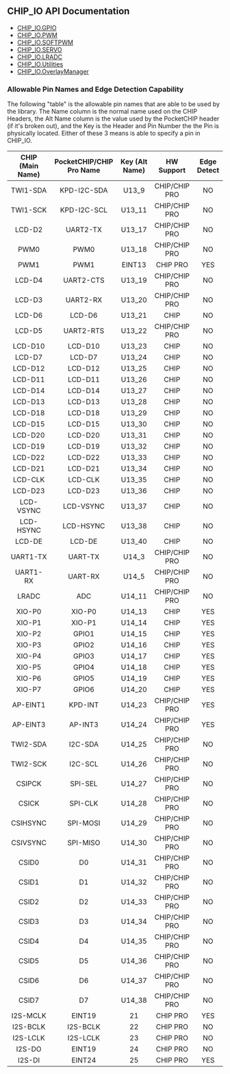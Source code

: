 ## CHIP_IO API Documentation

* [CHIP_IO.GPIO](./gpio.md)
* [CHIP_IO.PWM](./pwm.md)
* [CHIP_IO.SOFTPWM](./softpwm.md)
* [CHIP_IO.SERVO](./servo.md)
* [CHIP_IO.LRADC](./lradc.md)
* [CHIP_IO.Utilities](./utilities.md)
* [CHIP_IO.OverlayManager](./overlaymanager.md)

### Allowable Pin Names and Edge Detection Capability

The following "table" is the allowable pin names that are able to be used by the library. The Name column is the normal name used on the CHIP Headers, the Alt Name column is the value used by the PocketCHIP header (if it's broken out), and the Key is the Header and Pin Number the the Pin is physically located.  Either of these 3 means is able to specify a pin in CHIP_IO.

  | CHIP (Main Name) | PocketCHIP/CHIP Pro Name | Key (Alt Name) | HW Support      | Edge Detect     |
  |:----------------:|:------------------------:|:--------------:|:---------------:|:---------------:|
  | TWI1-SDA         | KPD-I2C-SDA              | U13_9          | CHIP/CHIP PRO   | NO              |
  | TWI1-SCK         | KPD-I2C-SCL              | U13_11         | CHIP/CHIP PRO   | NO              |
  | LCD-D2           | UART2-TX                 | U13_17         | CHIP/CHIP PRO   | NO              |
  | PWM0             | PWM0                     | U13_18         | CHIP/CHIP PRO   | NO              |
  | PWM1             | PWM1                     | EINT13         | CHIP PRO        | YES             |
  | LCD-D4           | UART2-CTS                | U13_19         | CHIP/CHIP PRO   | NO              |
  | LCD-D3           | UART2-RX                 | U13_20         | CHIP/CHIP PRO   | NO              |
  | LCD-D6           | LCD-D6                   | U13_21         | CHIP            | NO              |
  | LCD-D5           | UART2-RTS                | U13_22         | CHIP/CHIP PRO   | NO              |
  | LCD-D10          | LCD-D10                  | U13_23         | CHIP            | NO              |
  | LCD-D7           | LCD-D7                   | U13_24         | CHIP            | NO              |
  | LCD-D12          | LCD-D12                  | U13_25         | CHIP            | NO              |
  | LCD-D11          | LCD-D11                  | U13_26         | CHIP            | NO              |
  | LCD-D14          | LCD-D14                  | U13_27         | CHIP            | NO              |
  | LCD-D13          | LCD-D13                  | U13_28         | CHIP            | NO              |
  | LCD-D18          | LCD-D18                  | U13_29         | CHIP            | NO              |
  | LCD-D15          | LCD-D15                  | U13_30         | CHIP            | NO              |
  | LCD-D20          | LCD-D20                  | U13_31         | CHIP            | NO              |
  | LCD-D19          | LCD-D19                  | U13_32         | CHIP            | NO              |
  | LCD-D22          | LCD-D22                  | U13_33         | CHIP            | NO              |
  | LCD-D21          | LCD-D21                  | U13_34         | CHIP            | NO              |
  | LCD-CLK          | LCD-CLK                  | U13_35         | CHIP            | NO              |
  | LCD-D23          | LCD-D23                  | U13_36         | CHIP            | NO              |
  | LCD-VSYNC        | LCD-VSYNC                | U13_37         | CHIP            | NO              |
  | LCD-HSYNC        | LCD-HSYNC                | U13_38         | CHIP            | NO              |
  | LCD-DE           | LCD-DE                   | U13_40         | CHIP            | NO              |
  | UART1-TX         | UART-TX                  | U14_3          | CHIP/CHIP PRO   | NO              |
  | UART1-RX         | UART-RX                  | U14_5          | CHIP/CHIP PRO   | NO              |
  | LRADC            | ADC                      | U14_11         | CHIP/CHIP PRO   | NO              |
  | XIO-P0           | XIO-P0                   | U14_13         | CHIP            | YES             |
  | XIO-P1           | XIO-P1                   | U14_14         | CHIP            | YES             |
  | XIO-P2           | GPIO1                    | U14_15         | CHIP            | YES             |
  | XIO-P3           | GPIO2                    | U14_16         | CHIP            | YES             |
  | XIO-P4           | GPIO3                    | U14_17         | CHIP            | YES             |
  | XIO-P5           | GPIO4                    | U14_18         | CHIP            | YES             |
  | XIO-P6           | GPIO5                    | U14_19         | CHIP            | YES             |
  | XIO-P7           | GPIO6                    | U14_20         | CHIP            | YES             |
  | AP-EINT1         | KPD-INT                  | U14_23         | CHIP/CHIP PRO   | YES             |
  | AP-EINT3         | AP-INT3                  | U14_24         | CHIP/CHIP PRO   | YES             |
  | TWI2-SDA         | I2C-SDA                  | U14_25         | CHIP/CHIP PRO   | NO              |
  | TWI2-SCK         | I2C-SCL                  | U14_26         | CHIP/CHIP PRO   | NO              |
  | CSIPCK           | SPI-SEL                  | U14_27         | CHIP/CHIP PRO   | NO              |
  | CSICK            | SPI-CLK                  | U14_28         | CHIP/CHIP PRO   | NO              |
  | CSIHSYNC         | SPI-MOSI                 | U14_29         | CHIP/CHIP PRO   | NO              |
  | CSIVSYNC         | SPI-MISO                 | U14_30         | CHIP/CHIP PRO   | NO              |
  | CSID0            | D0                       | U14_31         | CHIP/CHIP PRO   | NO              |
  | CSID1            | D1                       | U14_32         | CHIP/CHIP PRO   | NO              |
  | CSID2            | D2                       | U14_33         | CHIP/CHIP PRO   | NO              |
  | CSID3            | D3                       | U14_34         | CHIP/CHIP PRO   | NO              |
  | CSID4            | D4                       | U14_35         | CHIP/CHIP PRO   | NO              |
  | CSID5            | D5                       | U14_36         | CHIP/CHIP PRO   | NO              |
  | CSID6            | D6                       | U14_37         | CHIP/CHIP PRO   | NO              |
  | CSID7            | D7                       | U14_38         | CHIP/CHIP PRO   | NO              |
  | I2S-MCLK         | EINT19                   | 21             | CHIP PRO        | YES             |
  | I2S-BCLK         | I2S-BCLK                 | 22             | CHIP PRO        | NO              |
  | I2S-LCLK         | I2S-LCLK                 | 23             | CHIP PRO        | NO              |
  | I2S-DO           | EINT19                   | 24             | CHIP PRO        | NO              |
  | I2S-DI           | EINT24                   | 25             | CHIP PRO        | YES             |

